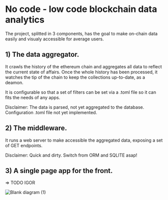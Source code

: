 # No code - low code blockchain data analytics


The project, splitted in 3 components, has the goal to make on-chain data easily and visualy accessible for average users.

## 1) The data aggregator.

It crawls the history of the ethereum chain and aggregates all data to reflect the current state of affairs. Once the whole history has been processed, it watches the tip of the chain to keep the collections up-to-date, as a deamon.

It is configurable so that a set of filters can be set via a .toml file so it can fits the needs of any apps.

Disclaimer: The data is parsed, not yet aggregated to the database. Configuration .toml file not yet implemented.


## 2) The middleware.

It runs a web server to make accessible the aggregated data, exposing a set of GET endpoints.

Disclaimer: Quick and dirty. Switch from ORM and SQLITE asap!

## 3) A single page app for the front.

=> TODO IGOR


![Blank diagram (1)](https://user-images.githubusercontent.com/33451439/193436465-65e161ed-e1d4-4a19-8779-a6db88007197.jpeg)

